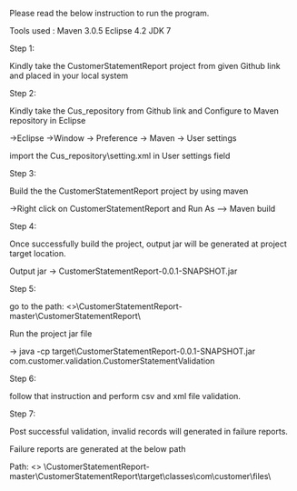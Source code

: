 Please read the below instruction to run the program.

Tools used :
Maven 3.0.5
Eclipse 4.2
JDK 7

Step 1:

Kindly take the CustomerStatementReport project from given Github link and placed in your local system 

Step 2:

Kindly take the Cus_repository from Github link and Configure to Maven repository in Eclipse

->Eclipse ->Window -> Preference -> Maven -> User settings 
 
import the Cus_repository\setting.xml in User settings field

Step 3:

Build the the CustomerStatementReport project by using maven

->Right click on CustomerStatementReport and Run As --> Maven build 

Step 4:

Once successfully build the project, output jar will be generated at project target location.

Output jar -> CustomerStatementReport-0.0.1-SNAPSHOT.jar

Step 5:

go to the path: <<you placed projects in disk path>>\CustomerStatementReport-master\CustomerStatementReport\

Run the project jar file

-> java -cp target\CustomerStatementReport-0.0.1-SNAPSHOT.jar com.customer.validation.CustomerStatementValidation

Step 6:

follow that instruction and perform csv and xml file validation.

Step 7:

Post successful validation, invalid records will generated in failure reports.

Failure reports are generated at the below path

Path: <<you placed projects in disk path>> \CustomerStatementReport-master\CustomerStatementReport\target\classes\com\customer\files\

